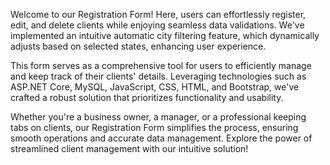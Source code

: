 Welcome to our Registration Form! Here, users can effortlessly register, edit, and delete clients while enjoying seamless data validations. We've implemented an intuitive automatic city filtering feature, which dynamically adjusts based on selected states, enhancing user experience.

This form serves as a comprehensive tool for users to efficiently manage and keep track of their clients' details. Leveraging technologies such as ASP.NET Core, MySQL, JavaScript, CSS, HTML, and Bootstrap, we've crafted a robust solution that prioritizes functionality and usability.

Whether you're a business owner, a manager, or a professional keeping tabs on clients, our Registration Form simplifies the process, ensuring smooth operations and accurate data management. Explore the power of streamlined client management with our intuitive solution!
